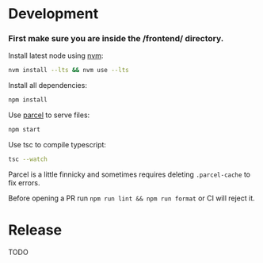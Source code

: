 # Development

### First make sure you are inside the /frontend/ directory.
Install latest node using [nvm](https://github.com/nvm-sh/nvm):
```bash
nvm install --lts && nvm use --lts
```

Install all dependencies:
```bash
npm install
```

Use [parcel](https://parceljs.org/) to serve files:
```bash
npm start
```

Use tsc to compile typescript:
```bash
tsc --watch
```

Parcel is a little finnicky and sometimes requires deleting `.parcel-cache` to fix errors.

Before opening a PR run `npm run lint && npm run format` or CI will reject it.

# Release
TODO
